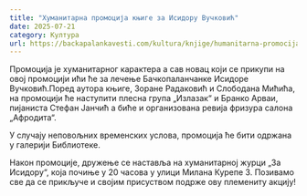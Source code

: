 ```yaml
---
title: "Хуманитарна промоција књиге за Исидору Вучковић"
date: 2025-07-21
category: Култура
url: https://backapalankavesti.com/kultura/knjige/humanitarna-promocija-knjige-za-isidoru-vuckovic/
---
```


Промоција је хуманитарног карактера а сав новац који се прикупи на овој промоцији ићи ће за лечење Бачкопаланчанке Исидоре Вучковић.Поред аутора књиге, Зоране Радаковић и Слободана Мићића, на промоцији ће наступити плесна група „Излазак“ и Бранко Арваи, пијаниста Стефан Јанчић а биће и организована ревија фризура салона „Афродита“.

У случају неповољних временских услова, промоција ће бити одржана у галерији Библиотеке.

Након промоције, дружење се наставља на хуманитарној журци „За Исидору“, која почиње у 20 часова у улици Милана Курепе 3. Позивамо све да се прикључе и својим присуством подрже ову племениту акцију!
